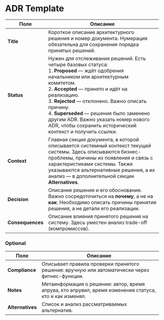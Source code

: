 # ADR Template


| Поле          | Описание |
|---------------|----------|
| **Title**     | Короткое описание архитектурного решения и номер документа. Нумерация обязательна для сохранения порядка принятых решений. |
| **Status**    | Нужен для отслеживания решений. Есть четыре базовых статуса:<br>1. **Proposed** — ждёт одобрения начальником или архитектурным комитетом.<br>2. **Accepted** — принято и идёт на реализацию.<br>3. **Rejected** — отклонено. Важно описать причину.<br>4. **Superseded** — решение было заменено другим ADR. Важно указать номер нового ADR, чтобы сохранить исторический контекст и получить ссылки. |
| **Context**   | Главная секция документа, в которой описывается системный контекст текущей системы. Здесь описываются бизнес-проблемы, причины их появления и связь с характеристиками системы. Также указываются альтернативные решения, а их анализ — в дополнительной секции **Alternatives**. |
| **Decision**  | Описание решения и его обоснование. Важно сосредоточиться на **почему**, а не на **как**. Необходимо описать причины принятия решения, а не детали его реализации. |
| **Consequences** | Описание влияния принятого решения на систему. Здесь уместен анализ trade-off (компромиссов). |

### Optional

| Поле            | Описание |
|------------------|----------|
| **Compliance**   | Описывает правила проверки принятого решения: вручную или автоматически через фитнес-функции. |
| **Notes**        | Метаинформация о решении: автор, время апрува, кто апрувил, время изменения статуса, кто и как изменял. |
| **Alternatives** | Список и анализ рассматриваемых альтернатив. |
